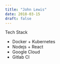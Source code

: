 ```yaml
---
title: "John Lewis"
date: 2018-03-15
draft: false
---
```


Tech Stack

- Docker + Kubernetes 
- Nodejs + React
- Google Cloud
- Gitlab CI
